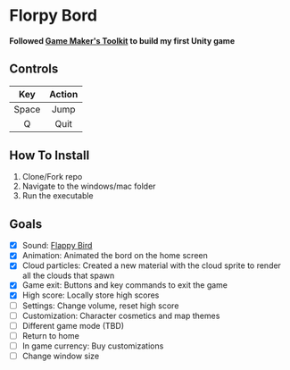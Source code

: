 # Florpy Bord
#### Followed [Game Maker's Toolkit](https://www.youtube.com/watch?v=XtQMytORBmM) to build my first Unity game

## Controls
Key  | Action
:---: | :---:
Space | Jump
Q     | Quit

## How To Install
1. Clone/Fork repo
2. Navigate to the windows/mac folder
3. Run the executable

## Goals
- [x] Sound: [Flappy Bird](https://www.101soundboards.com/boards/10178-flappy-bird-sounds)
- [x] Animation: Animated the bord on the home screen
- [x] Cloud particles: Created a new material with the cloud sprite to render all the clouds that spawn
- [x] Game exit: Buttons and key commands to exit the game
- [x] High score: Locally store high scores
- [ ] Settings: Change volume, reset high score
- [ ] Customization: Character cosmetics and map themes
- [ ] Different game mode (TBD)
- [ ] Return to home
- [ ] In game currency: Buy customizations
- [ ] Change window size